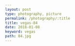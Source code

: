 ```yaml
---
layout: post
type: photography, picture
permalink: /photography/:title
title: vegas-84
date: 2018-01-08
keyword: vegas
path: 84.jpg
---
```



